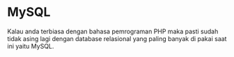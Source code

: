 # MySQL

Kalau anda terbiasa dengan bahasa pemrograman PHP maka pasti sudah tidak asing lagi dengan database relasional yang paling banyak di pakai saat ini yaitu MySQL.


